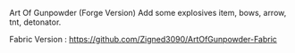Art Of Gunpowder (Forge Version)
Add some explosives item, bows, arrow, tnt, detonator.

Fabric Version : https://github.com/Zigned3090/ArtOfGunpowder-Fabric
